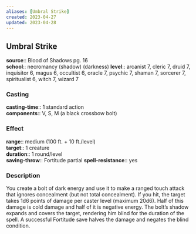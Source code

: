 ```yaml
---
aliases: [Umbral Strike]
created: 2023-04-27
updated: 2023-04-28
---
```


## Umbral Strike

**source**:: Blood of Shadows pg. 16  
**school**:: necromancy (shadow) (darkness)
**level**:: arcanist 7, cleric 7, druid 7, inquisitor 6, magus 6, occultist 6, oracle 7, psychic 7, shaman 7, sorcerer 7, spiritualist 6, witch 7, wizard 7

### Casting

**casting-time**:: 1 standard action  
**components**:: V, S, M (a black crossbow bolt)

### Effect

**range**:: medium (100 ft. + 10 ft./level)  
**target**:: 1 creature  
**duration**:: 1 round/level  
**saving-throw**:: Fortitude partial
**spell-resistance**:: yes

### Description

You create a bolt of dark energy and use it to make a ranged touch attack that ignores concealment (but not total concealment). If you hit, the target takes 1d6 points of damage per caster level (maximum 20d6). Half of this damage is cold damage and half of it is negative energy. The bolt’s shadow expands and covers the target, rendering him blind for the duration of the spell. A successful Fortitude save halves the damage and negates the blind condition.
